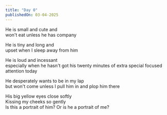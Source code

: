```yaml
---
title: "Day 0"
publishedOn: 03-04-2025
---
```


He is small and cute and  
won't eat unless he has company

He is tiny and long and  
upset when I sleep away from him

He is loud and incessant  
especially when he hasn't got his twenty minutes of extra special focused attention today

He desperately wants to be in my lap  
but won't come unless I pull him in and plop him there

His big yellow eyes close softly  
Kissing my cheeks so gently  
Is this a portrait of him? Or is he a portrait of me?

